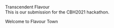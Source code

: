 Transcendent Flavour   
This is our submission for the CBH2021 hackathon.

Welcome to Flavour Town


